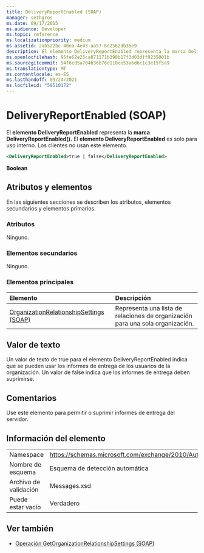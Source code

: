 ```yaml
---
title: DeliveryReportEnabled (SOAP)
manager: sethgros
ms.date: 09/17/2015
ms.audience: Developer
ms.topic: reference
ms.localizationpriority: medium
ms.assetid: 2ab522bc-40ea-4e43-aa57-6d2562db35e9
description: El elemento DeliveryReportEnabled representa la marca DeliveryReportEnabled(). El elemento DeliveryReportEnabled es solo para uso interno. Los clientes no usan este elemento.
ms.openlocfilehash: 95fe62e25ca871171b398b17f3d03dff9235001b
ms.sourcegitcommit: 54f6cd5a704b36b76d110ee53a6d6c1c3e15f5a9
ms.translationtype: MT
ms.contentlocale: es-ES
ms.lasthandoff: 09/24/2021
ms.locfileid: "59510172"
---
```

# <a name="deliveryreportenabled-soap"></a>DeliveryReportEnabled (SOAP)

El **elemento DeliveryReportEnabled** representa la **marca DeliveryReportEnabled().** El **elemento DeliveryReportEnabled** es solo para uso interno. Los clientes no usan este elemento. 
  
```XML
<DeliveryReportEnabled>true | false</DeliveryReportEnabled>
```

 **Boolean**
## <a name="attributes-and-elements"></a>Atributos y elementos

En las siguientes secciones se describen los atributos, elementos secundarios y elementos primarios.
  
### <a name="attributes"></a>Atributos

Ninguno.
  
### <a name="child-elements"></a>Elementos secundarios

Ninguno.
  
### <a name="parent-elements"></a>Elementos principales

|**Elemento**|**Descripción**|
|:-----|:-----|
|[OrganizationRelationshipSettings (SOAP)](organizationrelationshipsettings-soap.md) <br/> |Representa una lista de relaciones de organización para una sola organización.  <br/> |
   
## <a name="text-value"></a>Valor de texto

Un valor de texto de true para el elemento DeliveryReportEnabled indica que se pueden usar los informes de entrega de los usuarios de la organización. Un valor de false indica que los informes de entrega deben suprimirse.
  
## <a name="remarks"></a>Comentarios

Use este elemento para permitir o suprimir informes de entrega del servidor.
  
## <a name="element-information"></a>Información del elemento

|||
|:-----|:-----|
|Namespace  <br/> |https://schemas.microsoft.com/exchange/2010/Autodiscover  <br/> |
|Nombre de esquema  <br/> |Esquema de detección automática  <br/> |
|Archivo de validación  <br/> |Messages.xsd  <br/> |
|Puede estar vacío  <br/> |Verdadero  <br/> |
   
## <a name="see-also"></a>Ver también

- [Operación GetOrganizationRelationshipSettings (SOAP)](getorganizationrelationshipsettings-operation-soap.md)

